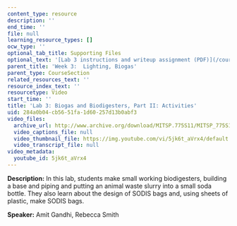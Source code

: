 ```yaml
---
content_type: resource
description: ''
end_time: ''
file: null
learning_resource_types: []
ocw_type: ''
optional_tab_title: Supporting Files
optional_text: '[Lab 3 instructions and writeup assignment (PDF)](/courses/ec-711-d-lab-energy-spring-2011/resources/mitec_711s11_lab3_pres)'
parent_title: 'Week 3:  Lighting, Biogas'
parent_type: CourseSection
related_resources_text: ''
resource_index_text: ''
resourcetype: Video
start_time: ''
title: 'Lab 3: Biogas and Biodigesters, Part II: Activities'
uid: 284a0b04-cb56-51fa-1d60-257d13b0abf3
video_files:
  archive_url: http://www.archive.org/download/MITSP.775S11/MITSP_775S11lab03-2_300k.mp4
  video_captions_file: null
  video_thumbnail_file: https://img.youtube.com/vi/5jk6t_aVrx4/default.jpg
  video_transcript_file: null
video_metadata:
  youtube_id: 5jk6t_aVrx4
---
```


**Description:** In this lab, students make small working biodigesters, building a base and piping and putting an animal waste slurry into a small soda bottle. They also learn about the design of SODIS bags and, using sheets of plastic, make SODIS bags.

**Speaker:** Amit Gandhi, Rebecca Smith



